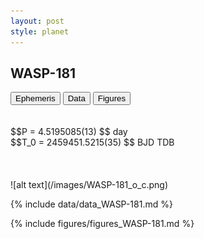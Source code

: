 ```yaml
---
layout: post
style: planet
---
```

<script src="../js/planets.js"></script>

## WASP-181

<!-- Tab links -->
<div class="tab">
<button class="tablinks" onclick="openCity(event, 'Ephemeris')">Ephemeris</button>
<button class="tablinks" onclick="openCity(event, 'Data')">Data</button>
<button class="tablinks" onclick="openCity(event, 'Figures')">Figures</button>
</div>

<!-- Tab content -->
<div id="Ephemeris" class="tabcontent" markdown="1">
<br/><br/>
$$P = 4.5195085(13) $$ day <br/>
$$T_0 = 2459451.5215(35) $$ BJD TDB
<br/><br/>
<br/><br/>
![alt text](/images/WASP-181_o_c.png)
</div>


<div id="Data" class="tabcontent" markdown="1">

{% include data/data_WASP-181.md %}

</div>

<div id="Figures" class="tabcontent" markdown="1">
{% include figures/figures_WASP-181.md %}
</div>


<script src="../js/tabs.js"></script>


